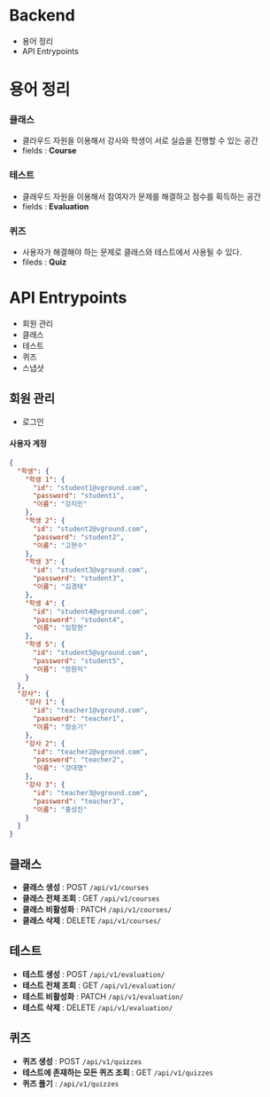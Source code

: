 # Backend

- 용어 정리
- API Entrypoints

# 용어 정리

### 클래스

- 클라우드 자원을 이용해서 강사와 학생이 서로 실습을 진행할 수 있는 공간
- fields : **Course**

### 테스트

- 클래우드 자원을 이용해서 참여자가 문제를 해결하고 점수를 획득하는 공간
- fields : **Evaluation**

### 퀴즈

- 사용자가 해결해야 하는 문제로 클래스와 테스트에서 사용될 수 있다.
- fileds : **Quiz**

# API Entrypoints

- 회원 관리
- 클래스
- 테스트
- 퀴즈
- 스냅샷

## 회원 관리

- 로그인

#### **사용자 계정**

```json
{
  "학생": {
    "학생 1": {
      "id": "student1@vground.com",
      "password": "student1",
      "이름": "강지민"
    },
    "학생 2": {
      "id": "student2@vground.com",
      "password": "student2",
      "이름": "고현수"
    },
    "학생 3": {
      "id": "student3@vground.com",
      "password": "student3",
      "이름": "김경태"
    },
    "학생 4": {
      "id": "student4@vground.com",
      "password": "student4",
      "이름": "임창현"
    },
    "학생 5": {
      "id": "student5@vground.com",
      "password": "student5",
      "이름": "장원익"
    }
  },
  "강사": {
    "강사 1": {
      "id": "teacher1@vground.com",
      "password": "teacher1",
      "이름": "정승기"
    },
    "강사 2": {
      "id": "teacher2@vground.com",
      "password": "teacher2",
      "이름": "강대명"
    },
    "강사 3": {
      "id": "teacher3@vground.com",
      "password": "teacher3",
      "이름": "홍성진"
    }
  }
}
```

## 클래스

- **클래스 생성** : POST `/api/v1/courses`
- **클래스 전체 조회** : GET `/api/v1/courses`
- **클래스 비활성화** : PATCH `/api/v1/courses/`
- **클래스 삭제** : DELETE `/api/v1/courses/`

## 테스트

- **테스트 생성** : POST `/api/v1/evaluation/`
- **테스트 전체 조회** : GET `/api/v1/evaluation/`
- **테스트 비활성화** : PATCH `/api/v1/evaluation/`
- **테스트 삭제** : DELETE `/api/v1/evaluation/`

## 퀴즈

- **퀴즈 생성** : POST `/api/v1/quizzes`
- **테스트에 존재하는 모든 퀴즈 조회** : GET `/api/v1/quizzes`
- **퀴즈 풀기** : `/api/v1/quizzes`
